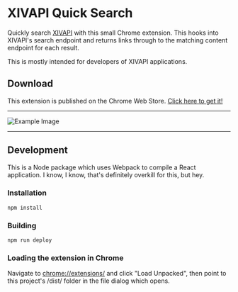 # XIVAPI Quick Search

Quickly search [XIVAPI](https://xivapi.com) with this small Chrome extension. This hooks into XIVAPI's search endpoint and returns links through to the matching content endpoint for each result.

This is mostly intended for developers of XIVAPI applications.

## Download

This extension is published on the Chrome Web Store. [Click here to get it!](https://chrome.google.com/webstore/detail/xivapi-quick-search/lgefpgdbbmcahllbifniibndmoignmfg)

---

![Example Image](https://i.imgur.com/CtJfXSo.png)

---

## Development

This is a Node package which uses Webpack to compile a React application. I know, I know, that's definitely overkill for this, but hey.

### Installation

```
npm install
```

### Building

```
npm run deploy
```

### Loading the extension in Chrome

Navigate to [chrome://extensions/](chrome://extensions/) and click "Load Unpacked", then point to this project's /dist/ folder in the file dialog which opens.